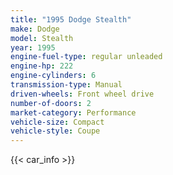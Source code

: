 ```yaml
---
title: "1995 Dodge Stealth"
make: Dodge
model: Stealth
year: 1995
engine-fuel-type: regular unleaded
engine-hp: 222
engine-cylinders: 6
transmission-type: Manual
driven-wheels: Front wheel drive
number-of-doors: 2
market-category: Performance
vehicle-size: Compact
vehicle-style: Coupe
---
```


{{< car_info >}}
